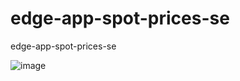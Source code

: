 # edge-app-spot-prices-se
edge-app-spot-prices-se

![image](https://user-images.githubusercontent.com/3830271/212434471-aa7f1994-14c9-4229-b425-ed6a5bdbaa25.png)
